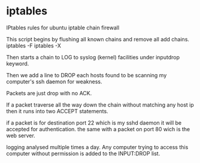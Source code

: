 # iptables
IPtables rules for ubuntu iptable chain firewall

This script begins by flushing all known chains and remove all add chains.
iptables -F
iptables -X

Then starts a chain to LOG to syslog (kernel) facilities under inputdrop keyword.

Then we add a line to DROP each hosts found to be scanning my computer's ssh daemon for weakness. 

Packets are just drop with no ACK.

If a packet traverse all the way down the chain without matching any host ip then it runs into two ACCEPT statements.

if a packet is for destination port 22 which is my sshd daemon it will be accepted for authentication.
the same with a packet on port 80 wich is the web server.

logging analysed multiple times a day. Any computer trying to access this computer without permission is added to the INPUT:DROP list.


